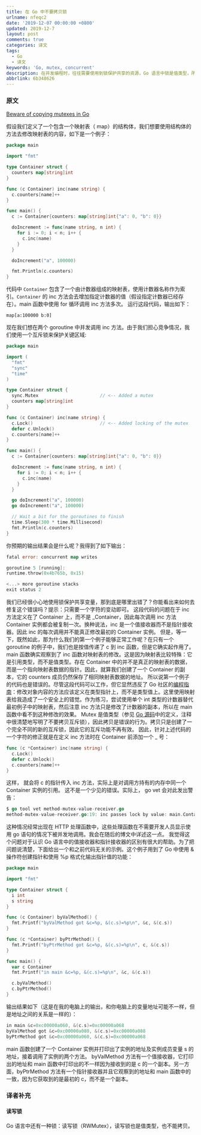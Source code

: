 ```yaml
---
title: 在 Go 中不要拷贝锁
urlname: nfeqc2
date: '2019-12-07 00:00:00 +0800'
updated: 2019-12-7
layout: post
comments: true
categories: 译文
tags:
  - Go
  - 译文
keywords: 'Go, mutex, concurrent'
description: 在并发编程时，往往需要使用到锁保护共享的资源，Go 语言中锁是值类型，所以拷贝会失去作用。
abbrlink: 6b348626
---
```


### 原文

[Beware of copying mutexes in Go](https://eli.thegreenplace.net/2018/beware-of-copying-mutexes-in-go/)

假设我们定义了一个包含一个映射表（ map）的结构体，我们想要使用结构体的方法去修改映射表的内容，如下是一个例子：

```go
package main

import "fmt"

type Container struct {
  counters map[string]int
}

func (c Container) inc(name string) {
  c.counters[name]++
}

func main() {
  c := Container{counters: map[string]int{"a": 0, "b": 0}}

  doIncrement := func(name string, n int) {
    for i := 0; i < n; i++ {
      c.inc(name)
    }
  }

  doIncrement("a", 100000)

  fmt.Println(c.counters)
}
```

代码中 `Container` 包含了一个由计数器组成的映射表，使用计数器名称作为索引。`Container` 的 inc 方法会去增加指定计数器的值（假设指定计数器已经存在）。main 函数中使用 for 循环调用 inc 方法多次。
运行这段代码，输出如下：

```
map[a:100000 b:0]
```

现在我们想在两个 goroutine 中并发调用 inc 方法。由于我们担心竞争情况，我们使用一个互斥锁来保护关键区域:

```go
package main

import (
  "fmt"
  "sync"
  "time"
)

type Container struct {
  sync.Mutex                       // <-- Added a mutex
  counters map[string]int
}

func (c Container) inc(name string) {
  c.Lock()                         // <-- Added locking of the mutex
  defer c.Unlock()
  c.counters[name]++
}

func main() {
  c := Container{counters: map[string]int{"a": 0, "b": 0}}

  doIncrement := func(name string, n int) {
    for i := 0; i < n; i++ {
      c.inc(name)
    }
  }

  go doIncrement("a", 100000)
  go doIncrement("a", 100000)

  // Wait a bit for the goroutines to finish
  time.Sleep(300 * time.Millisecond)
  fmt.Println(c.counters)
}
```

你预期的输出结果会是什么呢？我得到了如下输出：

```go
fatal error: concurrent map writes

goroutine 5 [running]:
runtime.throw(0x4b765b, 0x15)

<...> more goroutine stacks
exit status 2
```

我们已经很小心地使用锁保护共享变量，那到底是哪里出错了？你能看出来如何去修复这个错误吗？提示：只需要一个字符的变动即可。
这段代码的问题在于 inc 方法定义在了 Container 上，而不是 _Container，因此每次调用 inc 方法 Container 实例都会被复制一次。换种说法，inc 是一个值接收器而不是指针接收器。因此 inc 的每次调用并不能真正修改最初的 Container 实例。
但是，等一下，既然如此，那为什么我们的第一个例子能够正常工作呢？在只有一个 goroutine 的例子中，我们也是按值传递了 c 到 inc 函数，但是它确实起作用了。main 函数确实观察到了 inc 函数对映射表的修改。这是因为映射表比较特殊：它是引用类型，而不是值类型。存在 Container 中的并不是真正的映射表的数据，而是一个指向映射表数据的指针。因此，就算我们创建了一个 Container 的副本，它的 counters 成员仍然保存了相同映射表数据的地址。
所以说第一个例子的代码也是错误的。尽管这段代码可以工作，但它显然违反了 Go 社区的[编程指南](https://golang.org/doc/faq#methods_on_values_or_pointers)：修改对象内容的方法应该定义在类型指针上，而不是类型值上。这里使用映射表给我造成了一个安全上的错觉。作为练习，尝试使用单个 int 类型的计数器替代最初例子中的映射表，然后注意 inc 方法只是修改了计数器的副本，所以在 main 函数中看不到这种修改的效果。
Mutex 是值类型（参见 [Go 源码](https://golang.org/src/sync/mutex.go)中的定义，注释中很清楚地写明了不要拷贝互斥锁），因此拷贝是错误的行为。拷贝只是创建了一个完全不同的新的互斥锁，因此它的互斥功能不再有效。
因此，针对上述代码的一个字符的修正就是在定义 inc 方法时在 Container 前添加一个 _ 号：

```go
func (c *Container) inc(name string) {
  c.Lock()
  defer c.Unlock()
  c.counters[name]++
}
```

这样， 就会将 c 的指针传入 inc 方法，实际上是对调用方持有的内存中同一个 Container 实例的引用。
这不是一个少见的错误。实际上， go vet 会对此发出警告：

```go
$ go tool vet method-mutex-value-receiver.go
method-mutex-value-receiver.go:19: inc passes lock by value: main.Container
```

这种情况经常出现在 HTTP 处理函数中，这些处理函数在不需要开发人员显示使用 go 语句的情况下被并发地调用。我会在随后的博文中详述这一点。
我觉得这个问题对于认识 Go 语言中的值接收器和指针接收器的区别有很大的帮助。为了把问题说清楚，下面给出一个和之前代码无关的示例。这个例子用到了 Go 中使用 & 操作符创建指针和使用 %p 格式化输出指针值的功能：

```go
package main

import "fmt"

type Container struct {
  i int
  s string
}

func (c Container) byValMethod() {
  fmt.Printf("byValMethod got &c=%p, &(c.s)=%p\n", &c, &(c.s))
}

func (c *Container) byPtrMethod() {
  fmt.Printf("byPtrMethod got &c=%p, &(c.s)=%p\n", c, &(c.s))
}

func main() {
  var c Container
  fmt.Printf("in main &c=%p, &(c.s)=%p\n", &c, &(c.s))

  c.byValMethod()
  c.byPtrMethod()
}
```

输出结果如下（这是在我的电脑上的输出，和你电脑上的变量地址可能不一样，但是地址之间的关系是一样的）：

```go
in main &c=0xc00000a060, &(c.s)=0xc00000a068
byValMethod got &c=0xc00000a080, &(c.s)=0xc00000a088
byPtrMethod got &c=0xc00000a060, &(c.s)=0xc00000a068
```

main 函数创建了一个 Container 实例并打印出了实例的地址及实例成员变量 s 的地址，接着调用了实例的两个方法。
byValMethod 方法有一个值接收器，它打印出的地址和 main 函数中打印出的不一样因为接收到的是 c 的一个副本。另一方面，byPtrMethod 方法有一个指针接收器并且它观察到的地址和 main 函数中的一致，因为它获取到的是最初的 c，而不是一个副本。

### 译者补充

#### 读写锁

Go 语言中还有一种锁：读写锁（RWMutex），读写锁也是值类型，也不能拷贝。
